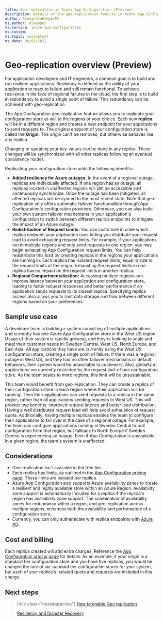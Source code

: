 ```yaml
---
title: Geo-replication in Azure App Configuration (Preview)
description: Details of the geo-replication feature in Azure App Configuration. 
author: AlexandraKemperMS
ms.author: alkemper
ms.service: azure-app-configuration
ms.custom: 
ms.topic: conceptual
ms.date: 08/01/2022
---
```


# Geo-replication overview (Preview)

For application developers and IT engineers, a common goal is to build and run resilient applications. Resiliency is defined as the ability of your application to react to failure and still remain functional. To achieve resilience in the face of regional failures in the cloud, the first step is to build in redundancy to avoid a single point of failure. This redundancy can be achieved with geo-replication.

The App Configuration geo-replication feature allows you to replicate your configuration store at-will to the regions of your choice.  Each new **replica** will be in a different region and creates a new endpoint for your applications to send requests to. The original endpoint of your configuration store is called the **Origin**. The origin can't be removed, but otherwise behaves like any replica. 

Changing or updating your key-values can be done in any replica. These changes will be synchronized with all other replicas following an eventual consistency model. 

Replicating your configuration store adds the following benefits:
- **Added resiliency for Azure outages:** In the event of a regional outage, replicas are individually affected. If one region has an outage, all replicas located in unaffected regions will still be accessible and continuously synchronize. Once the outage has been mitigated, all affected replicas will be synced to the most recent state. Note that geo-replication only offers automatic failover functionalities through App Configuration's configuration providers. Otherwise, you can also build your own custom failover mechanisms in your application's configuration to switch between different replica endpoints to mitigate the impact of an Azure outage. 
- **Redistribution of Request Limits:**  You can customize in code which replica endpoint your application uses letting you distribute your request load to avoid exhausting request limits. For example, if your applications run in multiple regions and only send requests to one region, you may begin exhausting App Configuration request limits. You can help redistribute this load by creating replicas in the regions your applications are running in. Each replica has isolated request limits, equal in size to the request limits of the origin. Exhausting the request limits in one replica has no impact on the request limits in another replica. 
- **Regional Compartmentalization:** Accessing multiple regions can improve latency between your application and configuration store, leading to faster request responses and better performance if an application sends requests to its closest replica. Specifying replica access also allows you to limit data storage and flow between different regions based on your preferences. 

<!-- Learn more about enabling geo-replication in our **how-to (add link to how to doc here)**.  -->

## Sample use case

A developer team is building a system consisting of multiple applications and currently has one Azure App Configuration store in the West US region. Usage of their system is rapidly growing, and they're looking to scale and meet their customer needs in: Sweden Central, West US, North Europe, and East Asia. All applications they have are currently using the West US configuration store, creating a single point of failure. If there was a regional outage in West US, and they had no other failover mechanisms or default behaviors, their system would be unavailable to customers. Also, globally all applications are currently restricted by the request limit of one configuration store. As the team scales to more regions, this limit will be unsustainable. 

This team would benefit from geo-replication. They can create a replica of their configuration store in each region where their application will be running. Then their applications can send requests to a replica in the same region, rather than all applications sending requests to West US. This will provide two benefits: improved request latency and better load distribution. Having a well distributed request load will help avoid exhaustion of request quota. Additionally, having multiple replicas enables the team to configure their applications to fail over in the case of a regional outage. For example, the team can configure applications running in Sweden Central to pull configuration from that region, but fallback to North Europe if Sweden Central is experiencing an outage. Even if App Configuration is unavailable in a given region, the team's system is unaffected.

## Considerations

- Geo-replication isn't available in the free tier.  
- Each replica has limits, as outlined in the [App Configuration pricing page](https://azure.microsoft.com/pricing/details/app-configuration/). These limits are isolated per replica. 
- Azure App Configuration also supports Azure availability zones to create a resilient and highly available store within an Azure Region. Availability zone support is automatically included for a replica if the replica's region has availability zone support. The combination of availability zones for redundancy within a region, and geo-replication across multiple regions, enhances both the availability and performance of a configuration store.
- Currently, you can only authenticate with replica endpoints with [Azure AD](/azure-app-configuration/overview-managed-identity).
<!--
To add once these links become available: 
 - Request handling for replicas will vary by configuration provider, for further information reference [.NET Geo-replication Reference](https://azure.microsoft.com/pricing/details/app-configuration/) and [Java Geo-replication Reference](https://azure.microsoft.com/pricing/details/app-configuration/). 
 -  -->

## Cost and billing 

Each replica created will add extra charges. Reference the [App Configuration pricing page](https://azure.microsoft.com/pricing/details/app-configuration/) for details. As an example, if your origin is a standard tier configuration store and you have five replicas, you would be charged the rate of six standard tier configuration stores for your system, but each of your replica's isolated quota and requests are included in this charge.

## Next steps

> [!div class="nextstepaction"]
> [How to enable Geo replication](./quickstart-feature-flag-aspnet-core.md)  

> [Resiliency and Disaster Recovery](./concept-disaster-recovery.md)